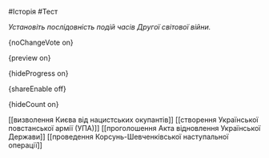 #Історія #Тест

*Установіть послідовність подій часів Другої світової війни.*

{noChangeVote on}

{preview on}

{hideProgress on}

{shareEnable off}

{hideCount on}

[[визволення Києва від нацистських окупантів]]
[[створення Української повстанської армії (УПА)]]
[[проголошення Акта відновлення Української Держави]]
[[проведення Корсунь-Шевченківської наступальної операції]]

